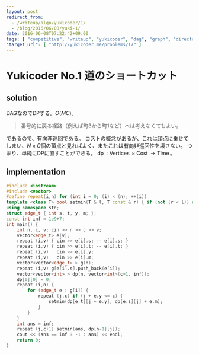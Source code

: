 ```yaml
---
layout: post
redirect_from:
  - /writeup/algo/yukicoder/1/
  - /blog/2016/06/08/yuki-1/
date: 2016-06-08T07:22:42+09:00
tags: [ "competitive", "writeup", "yukicoder", "dag", "graph", "directed-acyclic-graph" ]
"target_url": [ "http://yukicoder.me/problems/17" ]
---
```


# Yukicoder No.1 道のショートカット

## solution

DAGなのでDPする。$O(MC)$。

>   番号的に戻る経路（例えば町$3$から町$1$など）へは考えなくてもよい。

であるので、有向非巡回である。
コストの概念があるが、これは頂点に乗せてしまい、$N \times C$個の頂点と見ればよく、またこれは有向非巡回性を壊さない。
つまり、単純にDPに直すことができる。
$\operatorname{dp} : \operatorname{Vertices} \times \operatorname{Cost} \to \operatorname{Time}$。

## implementation

``` c++
#include <iostream>
#include <vector>
#define repeat(i,n) for (int i = 0; (i) < (n); ++(i))
template <class T> bool setmin(T & l, T const & r) { if (not (r < l)) return false; l = r; return true; }
using namespace std;
struct edge_t { int s, t, y, m; };
const int inf = 1e9+7;
int main() {
    int n, c, v; cin >> n >> c >> v;
    vector<edge_t> e(v);
    repeat (i,v) { cin >> e[i].s; -- e[i].s; }
    repeat (i,v) { cin >> e[i].t; -- e[i].t; }
    repeat (i,v)   cin >> e[i].y;
    repeat (i,v)   cin >> e[i].m;
    vector<vector<edge_t> > g(n);
    repeat (i,v) g[e[i].s].push_back(e[i]);
    vector<vector<int> > dp(n, vector<int>(c+1, inf));
    dp[0][0] = 0;
    repeat (i,n) {
        for (edge_t e : g[i]) {
            repeat (j,c) if (j + e.y <= c) {
                setmin(dp[e.t][j + e.y], dp[e.s][j] + e.m);
            }
        }
    }
    int ans = inf;
    repeat (j,c+1) setmin(ans, dp[n-1][j]);
    cout << (ans == inf ? -1 : ans) << endl;
    return 0;
}
```
